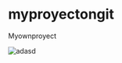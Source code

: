 # myproyectongit
Myownproyect

![adasd](https://user-images.githubusercontent.com/20526816/67151980-b9050280-f28b-11e9-88eb-a23ef588d499.gif)
